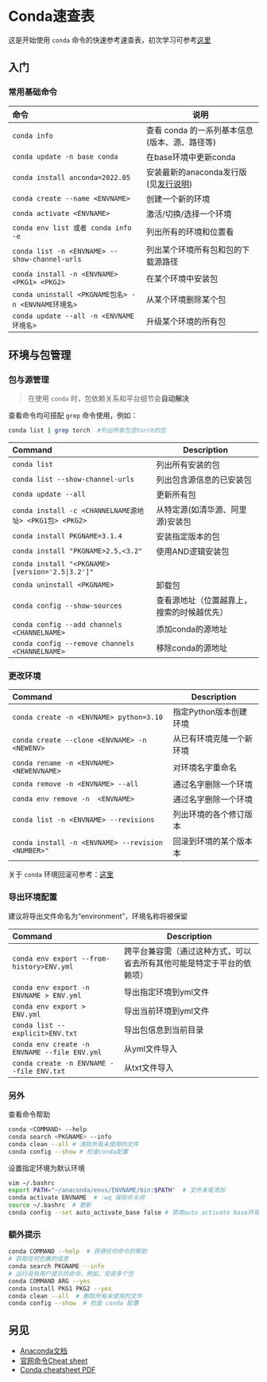 Conda速查表
===

这是开始使用 `conda` 命令的快速参考速查表，初次学习可参考[这里](https://anaconda.org.cn/anaconda/user-guide/getting-started/#open-nav-win)

入门
-----
<!--rehype:body-class=cols-1-->

### 常用基础命令

命令 | 说明
:-- | --
`conda info` | 查看 conda 的一系列基本信息(版本、源、路径等)
`conda update -n base conda` | 在base环境中更新conda
`conda install anconda=2022.05` | 安装最新的anaconda发行版(见[发行说明](https://docs.anaconda.com/navigator/release-notes/?utm_source=cheatsheet))
`conda create --name <ENVNAME>` | 创建一个新的环境
`conda activate <ENVNAME>` | 激活/切换/选择一个环境
`conda env list 或者 conda info -e`           | 列出所有的环境和位置看
`conda list -n <ENVNAME> --show-channel-urls`           | 列出某个环境所有包和包的下载源路径
`conda install -n <ENVNAME> <PKG1> <PKG2>`        | 在某个环境中安装包
`conda uninstall <PKGNAME包名> -n <ENVNAME环境名>`             | 从某个环境删除某个包
`conda update --all -n <ENVNAME环境名>`           | 升级某个环境的所有包
<!--rehype:className=show-header-->

环境与包管理
-----

### 包与源管理
<!--rehype:wrap-class=col-span-2-->

> 在使用 `conda` 时，包依赖关系和平台细节会**自动解决**

查看命令均可搭配 `grep` 命令使用，例如：

```bash
conda list | grep torch  #列出所有包含torch的包
```

Command | Description
:-- | --
`conda list`                         | 列出所有安装的包
`conda list --show-channel-urls`        |列出包含源信息的已安装包
`conda update --all`                      |  更新所有包
`conda install -c <CHANNELNAME源地址> <PKG1包> <PKG2>`   | 从特定源(如清华源、阿里源)安装包
`conda install PKGNAME=3.1.4` | 安装指定版本的包
`conda install "PKGNAME>2.5,<3.2"`           |  使用AND逻辑安装包
`conda install "<PKGNAME> [version='2.5\|3.2']"`       |
`conda uninstall <PKGNAME>`        | 卸载包
`conda config --show-sources` | 查看源地址（位置越靠上，搜索的时候越优先）
`conda config --add channels <CHANNELNAME>`             | 添加conda的源地址
`conda config --remove channels <CHANNELNAME>`|           移除conda的源地址

### 更改环境

Command | Description
:-- | --
`conda create -n <ENVNAME> python=3.10` | 指定Python版本创建环境
`conda create --clone <ENVNAME> -n <NEWENV>` | 从已有环境克隆一个新环境
`conda rename -n <ENVNAME> <NEWENVNAME>` |  对环境名字重命名
`conda remove -n <ENVNAME> --all`   | 通过名字删除一个环境
`conda env remove -n  <ENVNAME>`   | 通过名字删除一个环境
`conda list -n <ENVNAME> --revisions` |  列出环境的各个修订版本
`conda install -n <ENVNAME> --revision <NUMBER>"`    | 回滚到环境的某个版本本
<!--rehype:className=style-list-arrow-->

关于 `conda` 环境回滚可参考：[这里](https://www.pybloggers.com/2016/06/conda-revisions-letting-you-rollback-to-a-previous-version-of-your-environment/)

### 导出环境配置
<!--rehype:wrap-class=col-span-2 row-span-2-->

建议将导出文件命名为“environment”，环境名称将被保留

Command | Description
:-- | --
`conda env export --from-history>ENV.yml`       | 跨平台兼容需（通过这种方式，可以省去所有其他可能是特定于平台的依赖项）
`conda env export -n ENVNAME > ENV.yml`        | 导出指定环境到yml文件
`conda env export > ENV.yml`                      |  导出当前环境到yml文件
`conda list --explicit>ENV.txt`   | 导出包信息到当前目录
`conda env create -n ENVNAME --file ENV.yml`       | 从yml文件导入
`conda create -n ENVNAME --file ENV.txt`        | 从txt文件导入
<!--rehype:className=style-list-arrow-->

### 另外

查看命令帮助

```bash
conda <COMMAND> --help
conda search <PKGNAME> --info
conda clean --all # 清除所有未使用的文件
conda config --show # 检查conda配置
```

设置指定环境为默认环境

```bash
vim ~/.bashrc
export PATH="~/anaconda/envs/ENVNAME/bin:$PATH"  # 文件末尾添加
conda activate ENVNAME  # :wq 保存并关闭
source ~/.bashrc  # 更新
conda config --set auto_activate_base false # 禁用auto activate base环境
```

### 额外提示

```bash
conda COMMAND --help  # 获得任何命令的帮助
# 获取任何包裹的信息
conda search PKGNAME --info
# 运行没有用户提示的命令，例如，安装多个包
conda COMMAND ARG --yes
conda install PKG1 PKG2 --yes
conda clean --all  # 删除所有未使用的文件
conda config --show  # 检查 conda 配置
```

另见
----

- [Anaconda文档](https://anaconda.org.cn/)
- [官网命令Cheat sheet](https://conda.io/projects/conda/en/latest/user-guide/cheatsheet.html)
- [Conda cheatsheet PDF](https://conda.io/projects/conda/en/latest/_downloads/843d9e0198f2a193a3484886fa28163c/conda-cheatsheet.pdf)
